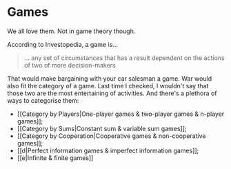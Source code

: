 # Games
We all love them. Not in game theory though.

According to Investopedia, a game is...
> ... any set of circumstances that has a result dependent on the actions of two of more decision-makers

That would make bargaining with your car salesman a game. War would also fit the category of a game. Last time I checked, I wouldn't say that those two are the most entertaining of activities. And there's a plethora of ways to categorise them:
- [[Category by Players|One-player games & two-player games & n-player games]];
- [[Category by Sums|Constant sum & variable sum games]];
- [[Category by Cooperation|Cooperative games & non-cooperative games]];
- [[d|Perfect information games & imperfect information games]];
- [[e|Infinite & finite games]]